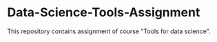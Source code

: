 # Data-Science-Tools-Assignment
This repository contains assignment of course "Tools for data science".
